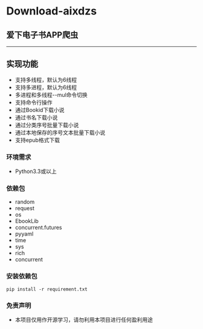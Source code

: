 # Download-aixdzs

## 爱下电子书APP爬虫

---
## 实现功能
<ul>
<li>支持多线程，默认为6线程</li>
<li>支持多进程，默认为6线程</li>
<li>多进程和多线程--mul命令切换</li>
<li>支持命令行操作</li>
<li>通过Bookid下载小说</li>
<li>通过书名下载小说</li>
<li>通过分类序号批量下载小说</li>
<li>通过本地保存的序号文本批量下载小说</li>
<li>支持epub格式下载</li>
</ul>

### 环境需求

<ul>

<li>Python3.3或以上</li>

</ul>

### 依赖包

<ul>

<li>random</li>

<li>request</li>

<li>os</li>

<li>EbookLib</li>
  
<li>concurrent.futures</li>
  
<li>pyyaml</li>
  
<li>time</li>

<li>sys</li>

<li>rich</li>
  
<li>concurrent</li>
  
</ul>

### 安装依赖包

`pip install -r requirement.txt`

### 免责声明
<ul>
<li>本项目仅用作开源学习，请勿利用本项目进行任何盈利用途</li>
</ul>
